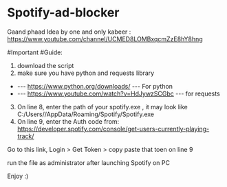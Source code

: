 # Spotify-ad-blocker


Gaand phaad Idea by one and only kabeer : https://www.youtube.com/channel/UCMED8LOMBxqcmZzE8hY8hng

#Important
#Guide:
1) download the script
2) make sure you have python and requests library 
 - --- https://www.python.org/downloads/           --- For python
 - --- https://www.youtube.com/watch?v=HdJywzSCGbc  --- for requests

    
3) On line 8, enter the path of your spotify.exe  , it may look like C:/Users/<yourname>/AppData/Roaming/Spotify/Spotify.exe
4) On line 9, enter the Auth code from: https://developer.spotify.com/console/get-users-currently-playing-track/ 

Go to this link, Login > Get Token > copy paste that toen on line 9

run the file as administrator after launching Spotify on PC

Enjoy :)
